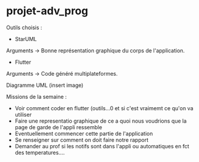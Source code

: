 # projet-adv_prog
Outils choisis : 

- StarUML 

Arguments -> Bonne représentation graphique du corps de l'application.

- Flutter

Arguments -> Code généré multiplateformes.

Diagramme UML (insert image)

Missions de la semaine :

- Voir comment coder en flutter (outils...0 et si c'est vraimemt ce qu'on va utiliser
- Faire une representatio graphique de ce a quoi nous voudrions que la page de garde de l'appli ressemble
- Eventuellement commencer cette partie de l'application
- Se renseigner sur comment on doit faire notre rapport
- Demander au prof si les notifs sont dans l'appli ou automatiques en fct des temperatures....
